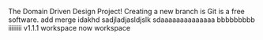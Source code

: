 The Domain Driven Design Project!
Creating a new branch is Git is a free software.
add merge
idakhd
sadjladjasldjslk
sdaaaaaaaaaaaaaa
bbbbbbbbb
iiiiiiii
v1.1.1 workspace
now workspace
